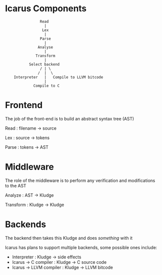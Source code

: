 Icarus Components
=================


                    Read
                      |
                     Lex
                      |
                    Parse
                      |
                   Analyse
                      |
                  Transform
                      |
               Select backend
                    / | \
                   /  |  \
        Interpreter   |   Compile to LLVM bitcode
                      |
                 Compile to C

Frontend
========
The job of the front-end is to build an abstract syntax tree (AST)

Read : filename -> source

Lex : source -> tokens

Parse : tokens -> AST

Middleware
==========
The role of the middleware is to perform any verification and modifications to the AST

Analyze : AST -> Kludge

Transform : Kludge -> Kludge

Backends
========
The backend then takes this Kludge and does *something* with it

Icarus has plans to support multiple backends, some possible ones include:

* Interpreter : Kludge -> side effects
* Icarus -> C compiler : Kludge -> C source code
* Icarus -> LLVM compiler : Kludge -> LLVM bitcode

